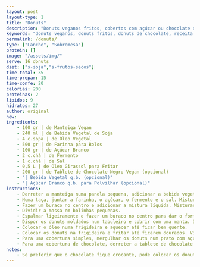 ```yaml
---
layout: post
layout-type: 1
title: "Donuts"
description: "Donuts veganos fritos, cobertos com açúcar ou chocolate derretido"
keywords: "donuts veganos, donuts fritos, donuts de chocolate, receita de donuts, sobremesa vegana, doces veganos, donuts caseiros, sobremesa fácil, chocolate negro, donuts simples"
permalink: /donuts/
type: ["Lanche", "Sobremesa"]
protein: []
image: "/assets/img/"
serve: 16 donuts
diet: ["s-soja","s-frutos-secos"]
time-total: 35
time-prepar: 15
time-confe: 20
calorias: 200
proteinas: 2
lipidos: 9
hidratos: 27
author: original
new:
ingredients:
    - 100 gr | de Manteiga Vegan
    - 240 ml | de Bebida Vegetal de Soja
    - 4 c.sopa | de Óleo Vegetal
    - 500 gr | de Farinha para Bolos
    - 100 gr | de Açúcar Branco
    - 2 c.chá | de Fermento
    - 1 c.chá | de Sal
    - 0,5 L | de Óleo Girassol para Fritar
    - 200 gr | de Tablete de Chocolate Negro Vegan (opcional)
    - "| Bebida Vegetal q.b. (opcional)"
    - "| Açúcar Branco q.b. para Polvilhar (opcional)"
instructions:
    - Derreter a manteiga numa panela pequena, adicionar a bebida vegetal e o óleo vegetal. Mexer e deixar cozinhar um pouco. Retirar do lume.
    - Numa taça, juntar a farinha, o açúcar, o fermento e o sal. Misturar bem.
    - Fazer um buraco no centro e adicionar a mistura líquida. Misturar com as mãos até ficar bem homogéneo.
    - Dividir a massa em bolinhas pequenas.
    - Espalmar ligeiramente e fazer um buraco no centro para dar o formato de donuts.
    - Dispor os donuts moldados num tabuleiro e cobrir com uma manta. Deixar repousar por algumas horas, até que aumentem de tamanho.
    - Colocar o óleo numa frigideira e aquecer até ficar bem quente.
    - Colocar os donuts na frigideira e fritar até ficarem dourados. Virar os donuts e fritar do outro lado até dourar igualmente. Retirar e colocar num prato forrado com papel absorvente.
    - Para uma cobertura simples, mergulhar os donuts num prato com açúcar enquanto ainda estiverem quentes.
    - Para uma cobertura de chocolate, derreter a tablete de chocolate em banho-maria e, se necessário, adicionar bebida vegetal dependendo de como gostar da cremosidade do chocolate. Mergulhar os donuts até metade no chocolate. Deixar secar antes de servir.
notes:
    - Se preferir que o chocolate fique crocante, pode colocar os donuts no frigorífico após mergulhar, para que a cobertura se solidifique mais rapidamente.
---
```


